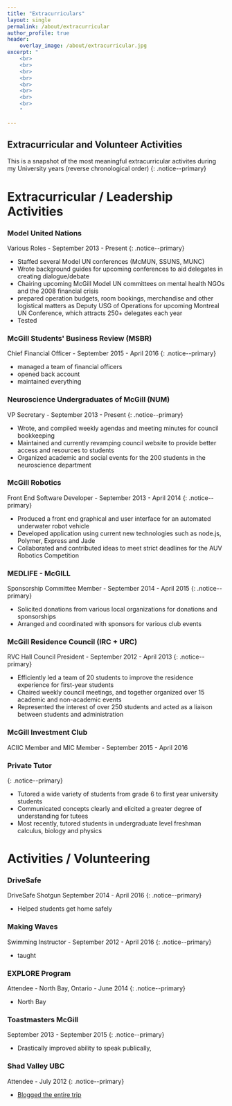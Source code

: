 ```yaml
---
title: "Extracurriculars"
layout: single
permalink: /about/extracurricular
author_profile: true
header:
    overlay_image: /about/extracurricular.jpg
excerpt: "
    <br>
    <br>
    <br>
    <br>
    <br>
    <br> 
    <br>
    <br>
    "
    
---
```


## Extracurricular and Volunteer Activities 

<!--
    (last year) 
    MSBR (finance)
    NUM
    focus group for TLS 
    drivesafe 
    Model UN (for everything)
    ACIIC , McGill Investment Club 
    McGill Delegation Team for Model UN
    
    Third Year
    drivesafe 
    McGill Robotics 
    MEDLIFE 
    
    Second Year
    McGill Robotics 
    IRSAM member 
    making waves, SUS peer tutors 
    First Year
    RVC President 
    Making Waves 
    Lifeguard / Aquatic Instructor 
    DECA 

-->

This is a snapshot of the most meaningful extracurricular activites during my University years (reverse chronological order)
{: .notice--primary}

# Extracurricular / Leadership Activities 

### Model United Nations 
Various Roles - September 2013 - Present
{: .notice--primary}
  - Staffed several Model UN conferences (McMUN, SSUNS, MUNC)
  - Wrote background guides for upcoming conferences to aid delegates in creating dialogue/debate
  - Chairing upcoming McGill Model UN committees on mental health NGOs and the 2008 financial crisis 
  - prepared operation budgets, room bookings, merchandise and other logistical matters as Deputy USG of Operations for upcoming Montreal UN Conference, which attracts 250+ delegates each year
  - Tested 

  
### McGill Students' Business Review (MSBR)
Chief Financial Officer - September 2015 - April 2016 
{: .notice--primary}
 - managed a team of financial officers
 - opened back account 
 - maintained everything 
 
### Neuroscience Undergraduates of McGill (NUM)
VP Secretary - September 2013 - Present
{: .notice--primary}
  - Wrote, and compiled weekly agendas and meeting minutes for council bookkeeping  
  - Maintained and currently revamping council website to provide better access and resources to students
  - Organized academic and social events for the 200 students in the neuroscience department 

### McGill Robotics 
Front End Software Developer - September 2013 - April 2014
{: .notice--primary}
  - Produced a front end graphical and user interface for an automated underwater robot vehicle  
  - Developed application using current new technologies such as node.js, Polymer, Express and Jade 
  - Collaborated and contributed ideas to meet strict deadlines for the AUV Robotics Competition

### MEDLIFE - McGILL
Sponsorship Committee Member - September 2014 - April 2015 
{: .notice--primary}
  - Solicited donations from various local organizations for donations and sponsorships 
  - Arranged and coordinated with sponsors for various club events 

### McGill Residence Council (IRC + URC)
RVC Hall Council President - September 2012 - April 2013 
{: .notice--primary}
  - Efficiently led a team of 20 students to improve the residence experience for first-year students 
  - Chaired weekly council meetings, and together organized over 15 academic and non-academic events 
  - Represented the interest of over 250 students and acted as a liaison between students and administration 

### McGill Investment Club 
ACIIC Member and MIC Member - September 2015 - April 2016 

### Private Tutor 
{: .notice--primary}
  - Tutored a wide variety of students from grade 6 to first year university students
  - Communicated concepts clearly and elicited a greater degree of understanding for tutees
  - Most recently, tutored students in undergraduate level freshman calculus, biology and physics 

# Activities / Volunteering 

### DriveSafe 
DriveSafe Shotgun September 2014 - April 2016 
{: .notice--primary}
  - Helped students get home safely 


### Making Waves 
Swimming Instructor - September 2012 - April 2016 
{: .notice--primary}
  - taught 

### EXPLORE Program 
Attendee - North Bay, Ontario - June 2014
{: .notice--primary}
  - North Bay 

### Toastmasters McGill 
September 2013 - September 2015 
{: .notice--primary}
  - Drastically improved ability to speak publically, 
  
### Shad Valley UBC 
Attendee - July 2012 
{: .notice--primary}
  - [Blogged the entire trip](https://shadubc.blogspot.com)